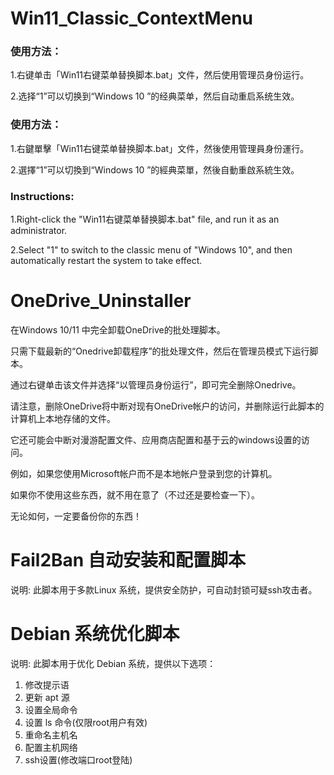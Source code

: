 # Win11_Classic_ContextMenu

### 使用方法：

1.右键单击「Win11右键菜单替换脚本.bat」文件，然后使用管理员身份运行。 

2.选择“1”可以切换到“Windows 10 ”的经典菜单，然后自动重启系统生效。

### 使用方法：

1.右鍵單擊「Win11右键菜单替换脚本.bat」文件，然後使用管理員身份運行。

2.選擇“1”可以切換到“Windows 10 ”的經典菜單，然後自動重啟系統生效。

### Instructions:

1.Right-click the "Win11右键菜单替换脚本.bat" file, and run it as an administrator.

2.Select "1" to switch to the classic menu of "Windows 10", and then automatically restart the system to take effect.

#
# OneDrive_Uninstaller

在Windows 10/11 中完全卸载OneDrive的批处理脚本。

只需下载最新的“Onedrive卸载程序”的批处理文件，然后在管理员模式下运行脚本。

通过右键单击该文件并选择“以管理员身份运行”，即可完全删除Onedrive。

请注意，删除OneDrive将中断对现有OneDrive帐户的访问，并删除运行此脚本的计算机上本地存储的文件。

它还可能会中断对漫游配置文件、应用商店配置和基于云的windows设置的访问。

例如，如果您使用Microsoft帐户而不是本地帐户登录到您的计算机。

如果你不使用这些东西，就不用在意了（不过还是要检查一下）。

无论如何，一定要备份你的东西！

#
# Fail2Ban 自动安装和配置脚本

说明:
此脚本用于多款Linux 系统，提供安全防护，可自动封锁可疑ssh攻击者。

#
# Debian 系统优化脚本

说明:
此脚本用于优化 Debian 系统，提供以下选项：
1. 修改提示语
2. 更新 apt 源
3. 设置全局命令
4. 设置 ls 命令(仅限root用户有效)
5. 重命名主机名
6. 配置主机网络
7. ssh设置(修改端口root登陆)
